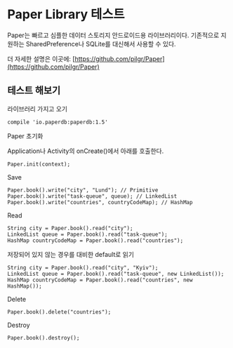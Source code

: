 Paper Library 테스트
===================
Paper는 빠르고 심플한 데이터 스토리지 안드로이드용 라이브러리이다.
기존적으로 지원하는 SharedPreference나 SQLite를 대신해서 사용할 수 있다.

더 자세한 설명은 이곳에: [https://github.com/pilgr/Paper](https://github.com/pilgr/Paper)


테스트 해보기
--------
라이브러리 가지고 오기
```
compile 'io.paperdb:paperdb:1.5'
```

Paper 초기화

Application나 Activity의 onCreate()에서 아래를 호출한다.
```
Paper.init(context);
```

Save
```
Paper.book().write("city", "Lund"); // Primitive
Paper.book().write("task-queue", queue); // LinkedList
Paper.book().write("countries", countryCodeMap); // HashMap
```

Read
```
String city = Paper.book().read("city");
LinkedList queue = Paper.book().read("task-queue");
HashMap countryCodeMap = Paper.book().read("countries");
```

저장되어 있지 않는 경우를 대비한 default로 읽기
```
String city = Paper.book().read("city", "Kyiv");
LinkedList queue = Paper.book().read("task-queue", new LinkedList());
HashMap countryCodeMap = Paper.book().read("countries", new HashMap());
```

Delete
```
Paper.book().delete("countries");
```

Destroy
```
Paper.book().destroy();
```